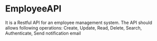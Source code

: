 # EmployeeAPI
 
It is a Restful API for an employee management system. The API should allows following operations:
Create, Update, Read, Delete, Search, Authenticate, Send notification email
